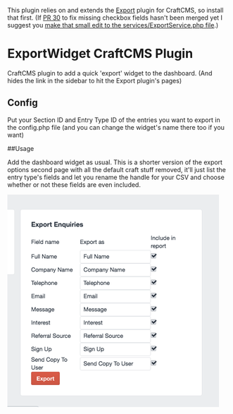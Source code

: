 This plugin relies on and extends the [Export](https://github.com/boboldehampsink/export) plugin for CraftCMS, so install that first. (If [PR 30](https://github.com/boboldehampsink/export/pull/30) to fix missing checkbox fields hasn't been merged yet I suggest you [make that small edit to the services/ExportService.php file](https://github.com/boboldehampsink/export/pull/30/files).)

# ExportWidget CraftCMS Plugin
CraftCMS plugin to add a quick 'export' widget to the dashboard. (And hides the link in the sidebar to hit the Export plugin's pages)

## Config

Put your Section ID and Entry Type ID of the entries you want to export in the config.php file (and you can change the widget's name there too if you want)

##Usage

Add the dashboard widget as usual. This is a shorter version of the export options second page with all the default craft stuff removed, it'll just list the entry type's fields and let you rename the handle for your CSV and choose whether or not these fields are even included.


![Screenshot of the widget](/exportwidgetscreenshot.png?raw=true "Screenshot of example widget")
